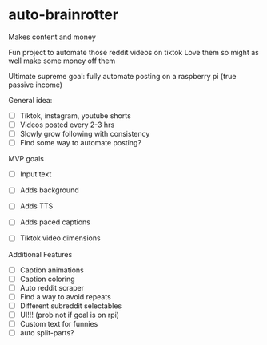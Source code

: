 # auto-brainrotter
 Makes content and money

 Fun project to automate those reddit videos on tiktok
 Love them so might as well make some money off them

 Ultimate supreme goal: fully automate posting on a raspberry pi (true passive income)

 General idea:
- [ ] Tiktok, instagram, youtube shorts
- [ ] Videos posted every 2-3 hrs
- [ ] Slowly grow following with consistency
- [ ] Find some way to automate posting?

MVP goals
- [ ] Input text
- [ ] Adds background
- [ ] Adds TTS
- [ ] Adds paced captions
- [ ] Tiktok video dimensions


Additional Features
- [ ] Caption animations
- [ ] Caption coloring
- [ ] Auto reddit scraper
- [ ] Find a way to avoid repeats
- [ ] Different subreddit selectables
- [ ] UI!!! (prob not if goal is on rpi)
- [ ] Custom text for funnies
- [ ] auto split-parts?